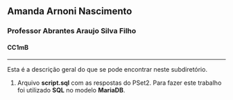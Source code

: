 ## Amanda Arnoni Nascimento
### Professor Abrantes Araujo Silva Filho
#### CC1mB
***
Esta é a descrição geral do que se pode encontrar neste subdiretório.

1.  Arquivo **script.sql** com as respostas do PSet2. Para fazer este trabalho foi utilizado **SQL** no modelo **MariaDB**.
